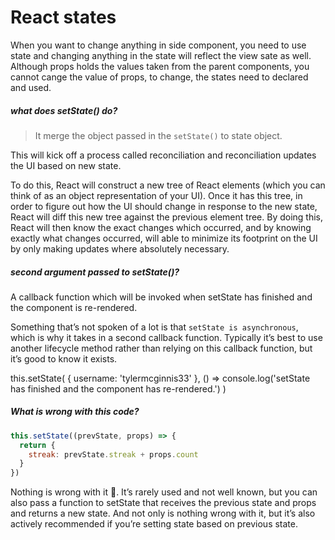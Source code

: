 # React states

When you want to change anything in side component, you need to use state and changing anything in the state will reflect the view sate as well. 
Although props holds the values taken from the parent components, you cannot cange the value of props, to change, the states need to declared and used.

##### what does setState() do?

 > It merge the object passed in the `setState()` to state object.
 
This will kick off a process called reconciliation and reconciliation updates the UI based on new state.
 
To do this, React will construct a new tree of React elements (which you can think of as an object representation of your UI).
Once it has this tree, in order to figure out how the UI should change in response to the new state, React will diff this new tree against the previous element tree.
By doing this, React will then know the exact changes which occurred, and by knowing exactly what changes occurred, will able to minimize its footprint on the UI by only making updates where absolutely necessary.

##### second argument passed to setState()?

A callback function which will be invoked when setState has finished and the component is re-rendered.

Something that’s not spoken of a lot is that `setState is asynchronous`, which is why it takes in a second callback function. 
Typically it’s best to use another lifecycle method rather than relying on this callback function, but it’s good to know it exists.

this.setState(
  { username: 'tylermcginnis33' },
  () => console.log('setState has finished and the component has re-rendered.')
)



##### What is wrong with this code?

```javascript
this.setState((prevState, props) => {
  return {
    streak: prevState.streak + props.count
  }
})
```

Nothing is wrong with it 🙂. 
It’s rarely used and not well known, but you can also pass a function to setState that receives the previous state and props and returns a new state.
And not only is nothing wrong with it, but it’s also actively recommended if you’re setting state based on previous state.